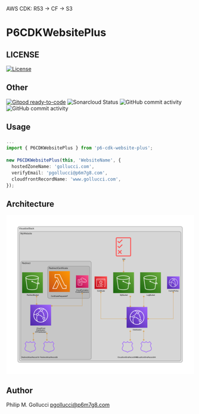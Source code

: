 AWS CDK: R53 -> CF -> S3

# P6CDKWebsitePlus

## LICENSE

[![License](https://img.shields.io/badge/License-Apache%202.0-yellowgreen.svg)](https://opensource.org/licenses/Apache-2.0)

## Other

[![Gitpod ready-to-code](https://img.shields.io/badge/Gitpod-ready--to--code-blue?logo=gitpod)](https://gitpod.io/#https://github.com/p6m7g8/p6-cdk-website-plus) ![Sonarcloud Status](https://sonarcloud.io/api/project_badges/measure?project=p6m7g8_p6-cdk-website-plus&metric=alert_status) ![GitHub commit activity](https://img.shields.io/github/commit-activity/y/p6m7g8/p6-cdk-website-plus) ![GitHub commit activity](https://img.shields.io/github/commit-activity/m/p6m7g8/p6-cdk-website-plus)

## Usage

```ts
...
import { P6CDKWebsitePlus } from 'p6-cdk-website-plus';

new P6CDKWebsitePlus(this, 'WebsiteName', {
  hostedZoneName: 'gollucci.com',
  verifyEmail: 'pgollucci@p6m7g8.com',
  cloudfrontRecordName: 'www.gollucci.com',
});
```

## Architecture

![./assets/diagram.png](./assets/diagram.png)

## Author

Philip M. Gollucci <pgollucci@p6m7g8.com>

